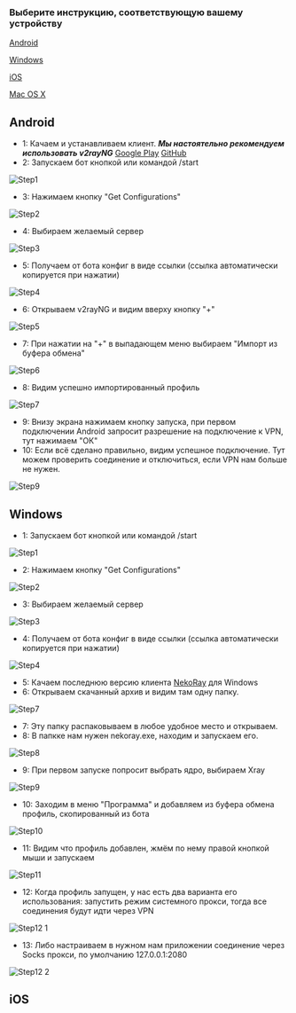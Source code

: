 ### Выберите инструкцию, соответствующую вашему устройству
[Android](#Android)

[Windows](#Windows)

[iOS](#iOS)

[Mac OS X](#MacOSX)
## Android
- 1: Качаем и устанавливаем клиент. ***Мы настоятельно рекомендуем использовать v2rayNG*** [Google Play](https://github.com/2dust/v2rayNG/releases) [GitHub](https://github.com/2dust/v2rayNG/releases)
- 2: Запускаем бот кнопкой или командой /start

 ![Step1](https://github.com/fractalshine/MarzbanTelegramBot/assets/169190363/1e3519ce-1f00-4ef7-9dfa-289a96fccb61)
- 3: Нажимаем кнопку "Get Configurations"

 ![Step2](https://github.com/fractalshine/MarzbanTelegramBot/assets/169190363/9b84dc2e-6974-4193-a4ef-7edd5c6aab1f)
- 4: Выбираем желаемый сервер

 ![Step3](https://github.com/fractalshine/MarzbanTelegramBot/assets/169190363/cdb36f74-5755-4ea6-986f-01910f02a82e)
- 5: Получаем от бота конфиг в виде ссылки (ссылка автоматически копируется при нажатии)

 ![Step4](https://github.com/fractalshine/MarzbanTelegramBot/assets/169190363/3de99bcd-7cc7-4a2a-870f-4c42eb4c4798)
- 6: Открываем v2rayNG и видим вверху кнопку "+" 

![Step5](https://github.com/fractalshine/MarzbanTelegramBot/assets/169190363/4c292368-f7b7-4b79-a3cc-88d562fbf909)
- 7: При нажатии на "+" в выпадающем меню выбираем "Импорт из буфера обмена"

 ![Step6](https://github.com/fractalshine/MarzbanTelegramBot/assets/169190363/67b119e1-6219-46d7-820e-5befd8e10e62)
- 8: Видим успешно импортированный профиль

 ![Step7](https://github.com/fractalshine/MarzbanTelegramBot/assets/169190363/06409119-8c04-4ac4-8f34-4135574bb79d)
- 9: Внизу экрана нажимаем кнопку запуска, при первом подключении Android запросит разрешение на подключение к VPN, тут нажимаем "ОК"
- 10: Если всё сделано правильно, видим успешное подключение. Тут можем проверить соединение и отключиться, если VPN нам больше не нужен.

 ![Step9](https://github.com/fractalshine/MarzbanTelegramBot/assets/169190363/34c8222a-4f25-44df-b84f-091696355e17)

## Windows
- 1: Запускаем бот кнопкой или командой /start 

![Step1](https://github.com/fractalshine/fractalshine.github.io/assets/169190363/8ec9d080-ff55-4473-948e-0c93dcb775c6)
- 2: Нажимаем кнопку "Get Configurations" 

![Step2](https://github.com/fractalshine/fractalshine.github.io/assets/169190363/2da746ac-5d45-493b-8d38-a4f83399a31e)
- 3: Выбираем желаемый сервер 

![Step3](https://github.com/fractalshine/fractalshine.github.io/assets/169190363/4ce580cc-0962-4d88-bdce-ba3e0303150e)
- 4: Получаем от бота конфиг в виде ссылки (ссылка автоматически копируется при нажатии) 

![Step4](https://github.com/fractalshine/fractalshine.github.io/assets/169190363/dd135615-ccb5-449c-b47f-7721aa7d87f3)
- 5: Качаем последнюю версию клиента [NekoRay](https://github.com/Matsuridayo/nekoray/releases) для Windows
- 6: Открываем скачанный архив и видим там одну папку. 

![Step7](https://github.com/fractalshine/fractalshine.github.io/assets/169190363/d0a6e9be-a2b0-47bb-86c6-ba2f60922e5e)
- 7: Эту папку распаковываем в любое удобное место и открываем.
- 8: В папкке нам нужен nekoray.exe, находим и запускаем его. 

![Step8](https://github.com/fractalshine/fractalshine.github.io/assets/169190363/3cde49da-c3dd-4cf6-bf58-77b1e7eeb69b)
- 9: При первом запуске попросит выбрать ядро, выбираем Xray 

![Step9](https://github.com/fractalshine/fractalshine.github.io/assets/169190363/52b68d73-7547-49a9-bb8a-bed658510341)
- 10: Заходим в меню "Программа" и добавляем из буфера обмена профиль, скопированный из бота 

![Step10](https://github.com/fractalshine/fractalshine.github.io/assets/169190363/7bb5608c-479c-455f-b1d0-9b9fb487850c)
- 11: Видим что профиль добавлен, жмём по нему правой кнопкой мыши и запускаем 

![Step11](https://github.com/fractalshine/fractalshine.github.io/assets/169190363/6124db0f-d16c-4aa3-a6b4-a880987096f3)
- 12: Когда профиль запущен, у нас есть два варианта его использования: запустить режим системного прокси, тогда все соединения будут идти через VPN 

![Step12 1](https://github.com/fractalshine/fractalshine.github.io/assets/169190363/65b73a5e-485d-4fac-b856-b349a360ebc3)
- 13: Либо настраиваем в нужном нам приложении соединение через Socks прокси, по умолчанию 127.0.0.1:2080 

![Step12 2](https://github.com/fractalshine/fractalshine.github.io/assets/169190363/719ce3fd-ee83-43fe-95b5-483e3efbad16)

## iOS